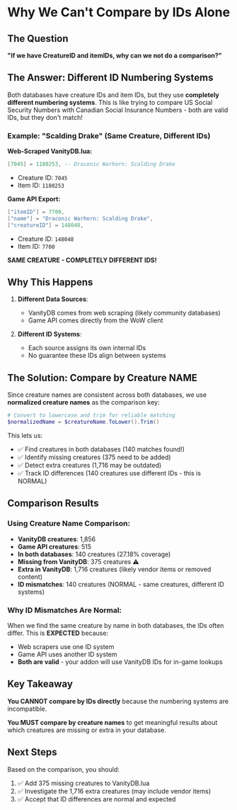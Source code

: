 # Why We Can't Compare by IDs Alone

## The Question
**"If we have CreatureID and itemIDs, why can we not do a comparison?"**

## The Answer: Different ID Numbering Systems

Both databases have creature IDs and item IDs, but they use **completely different numbering systems**. This is like trying to compare US Social Security Numbers with Canadian Social Insurance Numbers - both are valid IDs, but they don't match!

### Example: "Scalding Drake" (Same Creature, Different IDs)

**Web-Scraped VanityDB.lua:**
```lua
[7045] = 1180253, -- Draconic Warhorn: Scalding Drake
```
- Creature ID: `7045`
- Item ID: `1180253`

**Game API Export:**
```lua
["itemID"] = 7700,
["name"] = "Draconic Warhorn: Scalding Drake",
["creatureID"] = 148048,
```
- Creature ID: `148048`  
- Item ID: `7700`

**SAME CREATURE - COMPLETELY DIFFERENT IDS!**

## Why This Happens

1. **Different Data Sources**: 
   - VanityDB comes from web scraping (likely community databases)
   - Game API comes directly from the WoW client
   
2. **Different ID Systems**:
   - Each source assigns its own internal IDs
   - No guarantee these IDs align between systems

## The Solution: Compare by Creature NAME

Since creature names are consistent across both databases, we use **normalized creature names** as the comparison key:

```powershell
# Convert to lowercase and trim for reliable matching
$normalizedName = $creatureName.ToLower().Trim()
```

This lets us:
- ✅ Find creatures in both databases (140 matches found!)
- ✅ Identify missing creatures (375 need to be added)
- ✅ Detect extra creatures (1,716 may be outdated)
- ✅ Track ID differences (140 creatures use different IDs - this is NORMAL)

## Comparison Results

### Using Creature Name Comparison:
- **VanityDB creatures**: 1,856
- **Game API creatures**: 515
- **In both databases**: 140 creatures (27.18% coverage)
- **Missing from VanityDB**: 375 creatures ⚠️
- **Extra in VanityDB**: 1,716 creatures (likely vendor items or removed content)
- **ID mismatches**: 140 creatures (NORMAL - same creatures, different ID systems)

### Why ID Mismatches Are Normal:
When we find the same creature by name in both databases, the IDs often differ. This is **EXPECTED** because:
- Web scrapers use one ID system
- Game API uses another ID system
- **Both are valid** - your addon will use VanityDB IDs for in-game lookups

## Key Takeaway

**You CANNOT compare by IDs directly** because the numbering systems are incompatible. 

**You MUST compare by creature names** to get meaningful results about which creatures are missing or extra in your database.

## Next Steps

Based on the comparison, you should:
1. ✅ Add 375 missing creatures to VanityDB.lua
2. ✅ Investigate the 1,716 extra creatures (may include vendor items)
3. ✅ Accept that ID differences are normal and expected
